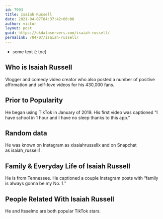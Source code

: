```yaml
---
id: 7903
title: Isaiah Russell
date: 2021-04-07T04:37:42+00:00
author: victor
layout: post
guid: https://ukdataservers.com/isaiah-russell/
permalink: /04/07/isaiah-russell/
---
```


* some text
{: toc}


## Who is Isaiah Russell



Vlogger and comedy video creator who also posted a number of positive affirmation and self-love videos for his 430,000 fans.

                
                
                
## Prior to Popularity



He began using TikTok in January of 2019. His first video was captioned &#8220;I have school in 1 hour and I have no sleep thanks to this app.&#8221;

                
                
                
## Random data



He was known on Instagram as xisaiahrussellx and on Snapchat as isaiah_russell1.

                
                
                
## Family & Everyday Life of Isaiah Russell



He is from Tennessee. He captioned a couple Instagram posts with &#8220;family is always gonna be my No. 1.&#8221;

                
                
                
## People Related With Isaiah Russell



He and Itsselmo are both popular TikTok stars.

                
              
            
          
          
          